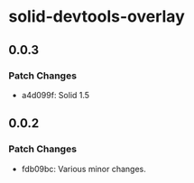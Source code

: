 # solid-devtools-overlay

## 0.0.3

### Patch Changes

- a4d099f: Solid 1.5

## 0.0.2

### Patch Changes

- fdb09bc: Various minor changes.
